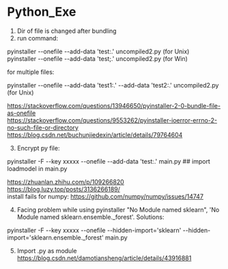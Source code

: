 # Python_Exe
1. Dir of file is changed after bundling
2. run command:

pyinstaller --onefile --add-data 'test:.' uncompiled2.py (for Unix)<br />
pyinstaller --onefile --add-data 'test;.' uncompiled2.py (for Win)<br />

for multiple files:<br />

pyinstaller --onefile --add-data 'test1:.' --add-data 'test2:.' uncompiled2.py (for Unix)<br />



https://stackoverflow.com/questions/13946650/pyinstaller-2-0-bundle-file-as-onefile<br />
https://stackoverflow.com/questions/9553262/pyinstaller-ioerror-errno-2-no-such-file-or-directory<br />
https://blog.csdn.net/buchunjiedexin/article/details/79764604<br />

3. Encrypt py file:<br />

pyinstaller -F --key xxxxx --onefile --add-data 'test:.' main.py ## import loadmodel in main.py<br />

https://zhuanlan.zhihu.com/p/109266820<br />
https://blog.luzy.top/posts/3136266189/<br />
install fails for numpy: https://github.com/numpy/numpy/issues/14747 <br />

4. Facing problem while using pyinstaller "No Module named sklearn", 'No Module named sklearn.ensemble._forest'. Solutions: <br />

pyinstaller -F --key xxxxx --onefile --hidden-import='sklearn' --hidden-import='sklearn.ensemble._forest' main.py <br />

5. Import .py as module <br />
https://blog.csdn.net/damotiansheng/article/details/43916881 <br />
